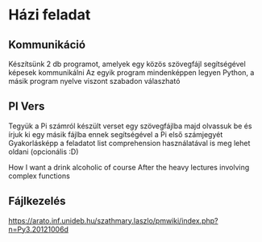 # Házi feladat

## Kommunikáció 
Készítsünk 2 db programot, amelyek egy közös szövegfájl segítségével képesek kommunikálni
Az egyik program mindenképpen legyen Python, a másik program nyelve viszont szabadon válaszható

## PI Vers
Tegyük a Pi számról készült verset egy szövegfájlba majd olvassuk be és írjuk ki egy másik fájlba
ennek segítségével a Pi első számjegyét
Gyakorlásképp a feladatot list comprehension használatával is meg lehet oldani (opcionális :D)

How I want a drink
alcoholic of course
After the heavy lectures
involving complex functions

## Fájlkezelés
https://arato.inf.unideb.hu/szathmary.laszlo/pmwiki/index.php?n=Py3.20121006d

